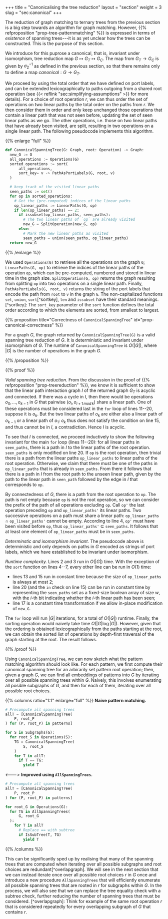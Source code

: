 +++
title = "Canonicalising the tree reduction"
layout = "section"
weight = 3
slug = "sec:canonical"
+++

The reduction of graph matching to ternary trees from the previous section is a big step towards an algorithm for graph matching. However, {{% refproposition "prop-tree-patternmatching" %}} is expressed in terms of _existence_ of spanning trees---it is as yet unclear how the trees can be constructed. This is the purpose of this section.

We introduce for this puprose a canonical, that is, invariant under isomorphism, tree reduction map $G \mapsto G_T \mapsto G_C$. The map from $G_T \to G_C$ is given by $\sigma_2^{-1}$ as defined in the previous section, so that there remains only to define a map $canonical: G \to G_T$.

We proceed by using the total order that we have defined on port labels, and can be extended lexicographically to paths outgoing from a shared root operation (see {{< reflink "sec:simplifying-assumptions" >}} for more details). For a choice of root operation $r$, we can thus order the set of operations on two linear paths by the total order on the paths from $r$. We then consider them in order and only keep unchanged those operations that contain a linear path that was not seen before, updating the set of seen linear paths as we go. The other operations, i.e. those on two linear paths that have already been visited, are split, resulting in two operations on a single linear path. The following pseudocode implements this algorithm.

<!-- prettier-ignore-start -->
{{% enlarge "full" %}}
```python {linenos=inline}
def CanonicalSpanningTree(G: Graph, root: Operation) -> Graph:
  new_G := G
  all_operations := Operations(G)
  sorted_operations := sort(
      all_operations,
      sort_key= v -> PathAsPortLabels(G, root, v)
  )

  # keep track of the visited linear paths
  seen_paths := set()
  for op in sorted_operations:
    # Get the (pre-computed) indices of the linear paths
    op_linear_paths := LinearPaths(G, op)
    if len(op_linear_paths) == 2:
      if issubset(op_linear_paths, seen_paths):
        # The two linear paths of `op` are already visited
        new_G = SplitOperation(new_G, op)
      else:
        # Mark the new linear paths as visited
        seen_paths = union(seen_paths, op_linear_paths)
  return new_G
```
{{% /enlarge %}}
<!-- prettier-ignore-end -->

We used `Operations(G)` to retrieve all the operations on the graph `G`; `LinearPaths(G, op)` to retrieve the indices of the linear paths of the operation `op`, which can be pre-computed, numbered and stored in linear time in the graph size. `SplitOperation(G, op)` returns the graph resulting from splitting `op` into two operations on a single linear path. Finally, `PathAsPortLabels(G, root, v)` returns the string of the port labels that encode the path from `root` to `v` in the graph `G`. The non-capitalized functions `set`, `union`, `sort`[^sortkey], `len` and `issubset` have their standard meanings. [^sortkey]: The `sort_key` parameter of the `sort` function defines the total order according to which the elements are sorted, from smallest to largest.

<!-- prettier-ignore -->
{{% proposition title="Correctness of `CanonicalSpanningTree`" id="prop-canonical-correctness" %}}

For a graph $G$, the graph returned by `CanonicalSpanningTree(G)` is a valid spanning tree reduction of $G$. It is deterministic and invariant under isomorphism of $G$. The runtime of `CanonicalSpanningTree` is $O(|G|)$, where $|G|$ is the number of operations in the graph $G$.

<!-- prettier-ignore -->
{{% /proposition %}}

<!-- prettier-ignore -->
{{% proof %}}

_Valid spanning tree reduction._ From the discussion in the proof of {{% refproposition "prop-treereduction" %}}, we know it is sufficient to show that the linear path interaction graph $I$ of the returned graph $G_T$ is acyclic and connected. If there was a cycle in $I$, then there would be operations $o_0, \dots, o_{k-1}$ in $G$ that pairwise $(o_i, o_{i+1\, mod\, k})$ share a linear path. One of these operations must be considered last in the `for` loop of lines 11--20, suppose it is $o_k$. But the two linear paths of $o_k$ are either also a linear path of $o_{k-1}$ or a linear path of $o_{1}$: $o_k$ thus does not satisfy the condition on line 15, and thus cannot be in $I$, a contradiction. Hence $I$ is acyclic.

To see that $I$ is connected, we proceed inductively to show the following invariant for the main `for` loop (lines 11--20): for all linear paths in `seen_paths`, there is a path in $I$ to the linear paths of the root operation. `seen_paths` is only modified on line 20. If `op` is the root operation, then trivial there is a path from the linear paths `op_linear_paths` to linear paths of the root operation. Otherwise, we claim that there must be one of the paths in `op_linear_paths` that is already in `seen_paths`. From there it follows that there is a path in $I$ from the root path to the unseen linear path, given by the path to the linear path in `seen_path` followed by the edge in $I$ that corresponds to `op`.

By connectedness of $G$, there is a path from the root operation to `op`. The path is not empty because `op` is not the root operation, so we can consider the prefix of the path of all operations excluding `op`. Call `op'` the last operation preceding `op` and `op_linear_paths'` its linear paths. Two successive operations on a path must share a linear path: `op_linear_paths` $\cap$ `op_linear_paths'` cannot be empty. According to line 4, `op'` must have been visited before `op`, thus `op_linear_paths'` $\subseteq$ `seen_paths`. It follows that at least one element of `op_linear_paths` must be in `seen_paths`.

_Determinstic and isomorphism invariant._ The pseudocode above is deterministic and only depends on paths in $G$ encoded as strings of port labels, which we have established to be invariant under isomorphism.

_Runtime complexity._ Lines 2 and 3 run in $O(|G|)$ time. With the exception of the `sort` function on lines 4--7, every other line can be run in $O(1)$ time:

- lines 13 and 15 run in constant time because the size of `op_linear_paths` is always at most 2;
- line 20 (and the `in` check on line 15) can be run in constant time by representing the `seen_paths` set as a fixed-size boolean array of size $w$, with the $i$-th bit indicating whether the $i$-th linear path has been seen;
- line 17 is a constant time transformation if we allow in-place modification of `new_G`.

The `for` loop will run $|G|$ iterations, for a total of $O(|G|)$ runtime. Finally, the sorting operation would naively take time $O(|G| \log |G|)$. However, given that the ordering is obtained lexicographically from the paths starting at the root, we can obtain the sorted list of operations by depth-first traversal of the graph starting at the root. The result follows.

<!-- prettier-ignore -->
{{% /proof %}}

Using `CanonicalSpanningTree`, we can now sketch what the pattern matching algorithm should look like. For each pattern, we first compute their canonical spanning tree for an arbirarily set pattern root operation; then, given a graph $G$, we can find all embeddings of patterns into $G$ by iterating over all possible spanning trees within $G$. Naively, this involves enumerating all posible subgraphs of $G$, and then for each of them, iterating over all possible root choices.

<!-- prettier-ignore-start -->
{{% columns ratio="1:1" enlarge="full" %}} 
**Naive pattern matching.**
```python
# Precompute all spanning trees
allT = [CanonicalSpanningTree(
    P, root_P
) for (P, root_P) in patterns]

for S in Subgraphs(G):
  for root_S in Operations(S):
    TG = CanonicalSpanningTree(
        S, root_S
    )
    for T in allT:
      if T == TG:
        yield T
```
<--->
**Improved using `AllSpanningTrees`.**
```python
# Precompute all spanning trees
allT = [CanonicalSpanningTree(
    P, root_P
) for (P, root_P) in patterns]

for root_G in Operations(G):
  for TG in AllSpanningTrees(
      G, root_G
  ):
    for T in allT
      # Replace == with subtree
      if IsSubTree(T, TG)
        yield T
```
{{% /columns %}}
<!-- prettier-ignore-end -->

This can be significantly sped up by realising that many of the spanning trees that are computed when iterating over all possible subgraphs and root choices are redundant[^overlapgraph]. We will see in the next section that we can instead iterate once over all possible root choices $r$ in $G$ once and introduce a new procedure `AllSpanningTrees` that will efficiently enumerate all possible spanning trees that are rooted in $r$ for subgraphs within $G$. In the process, we will also see that we can replace the tree equality check with a subtree check, further reducing the number of spanning trees that must be considered. [^overlapgraph]: Think for example of the same root operation $r$ that is considered repeatedly for every overlapping subgraph of $G$ that contains $r$.
